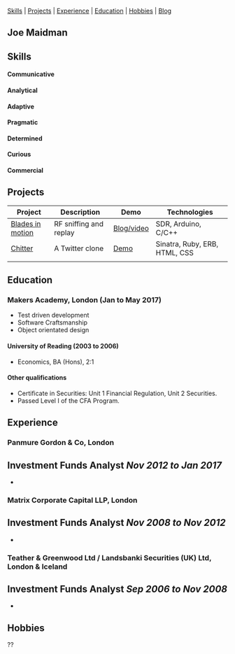 [Skills](#skills) | [Projects](#projects) | [Experience](#experience) | [Education](#education) | [Hobbies](#hobbies) | [Blog](http://www.joemaidman.com/?page_id=51)

## Joe Maidman

## Skills

#### Communicative

#### Analytical

#### Adaptive

#### Pragmatic

#### Determined

#### Curious

#### Commercial

## Projects

| Project  | Description  | Demo  | Technologies  |
|---|---|---|---|
| [Blades in motion](https://github.com/joemaidman/blades-in-motion)  | RF sniffing and replay  | [Blog/video](http://www.joemaidman.com) |  SDR, Arduino, C/C++  |
| [Chitter](https://github.com/joemaidman/chitter-challenge) | A Twitter clone | [Demo](https://chitter-week4.herokuapp.com/)  | Sinatra, Ruby, ERB, HTML, CSS |
|   |   |   |   |

## Education

### Makers Academy, London (Jan to May 2017)
- Test driven development
- Software Craftsmanship
- Object orientated design

#### University of Reading (2003 to 2006)
- Economics, BA (Hons), 2:1

#### Other qualifications
- Certificate in Securities: Unit 1 Financial Regulation, Unit 2 Securities.
- Passed Level I of the CFA Program.

## Experience

### Panmure Gordon & Co, London   
**Investment Funds Analyst** *Nov 2012 to Jan 2017*
-
-

### Matrix Corporate Capital LLP, London
**Investment Funds Analyst** *Nov 2008 to Nov 2012*
-
-

### Teather & Greenwood Ltd / Landsbanki Securities (UK) Ltd, London & Iceland
**Investment Funds Analyst** *Sep 2006 to Nov 2008*
-
-

## Hobbies
??
